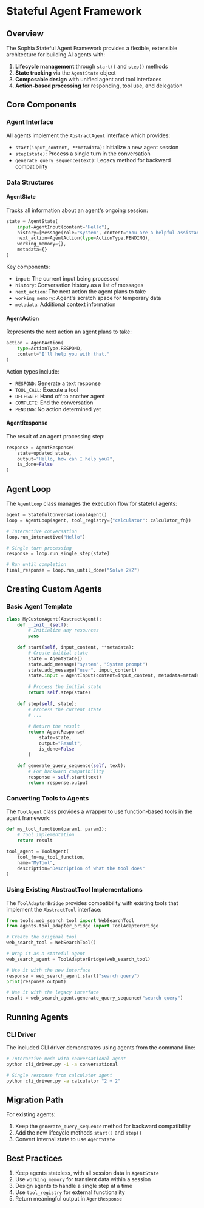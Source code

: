 # Stateful Agent Framework

## Overview

The Sophia Stateful Agent Framework provides a flexible, extensible architecture for building AI agents with:

1. **Lifecycle management** through `start()` and `step()` methods
2. **State tracking** via the `AgentState` object
3. **Composable design** with unified agent and tool interfaces
4. **Action-based processing** for responding, tool use, and delegation

## Core Components

### Agent Interface

All agents implement the `AbstractAgent` interface which provides:

- `start(input_content, **metadata)`: Initialize a new agent session
- `step(state)`: Process a single turn in the conversation
- `generate_query_sequence(text)`: Legacy method for backward compatibility

### Data Structures

#### AgentState

Tracks all information about an agent's ongoing session:

```python
state = AgentState(
    input=AgentInput(content="Hello"),
    history=[Message(role="system", content="You are a helpful assistant")],
    next_action=AgentAction(type=ActionType.PENDING),
    working_memory={},
    metadata={}
)
```

Key components:
- `input`: The current input being processed
- `history`: Conversation history as a list of messages
- `next_action`: The next action the agent plans to take
- `working_memory`: Agent's scratch space for temporary data
- `metadata`: Additional context information

#### AgentAction

Represents the next action an agent plans to take:

```python
action = AgentAction(
    type=ActionType.RESPOND,
    content="I'll help you with that."
)
```

Action types include:
- `RESPOND`: Generate a text response
- `TOOL_CALL`: Execute a tool
- `DELEGATE`: Hand off to another agent
- `COMPLETE`: End the conversation
- `PENDING`: No action determined yet

#### AgentResponse

The result of an agent processing step:

```python
response = AgentResponse(
    state=updated_state,
    output="Hello, how can I help you?",
    is_done=False
)
```

## Agent Loop

The `AgentLoop` class manages the execution flow for stateful agents:

```python
agent = StatefulConversationalAgent()
loop = AgentLoop(agent, tool_registry={"calculator": calculator_fn})

# Interactive conversation
loop.run_interactive("Hello")

# Single turn processing
response = loop.run_single_step(state)

# Run until completion
final_response = loop.run_until_done("Solve 2+2")
```

## Creating Custom Agents

### Basic Agent Template

```python
class MyCustomAgent(AbstractAgent):
    def __init__(self):
        # Initialize any resources
        pass
        
    def start(self, input_content, **metadata):
        # Create initial state
        state = AgentState()
        state.add_message("system", "System prompt")
        state.add_message("user", input_content)
        state.input = AgentInput(content=input_content, metadata=metadata)
        
        # Process the initial state
        return self.step(state)
        
    def step(self, state):
        # Process the current state
        # ...
        
        # Return the result
        return AgentResponse(
            state=state,
            output="Result",
            is_done=False
        )
        
    def generate_query_sequence(self, text):
        # For backward compatibility
        response = self.start(text)
        return response.output
```

### Converting Tools to Agents

The `ToolAgent` class provides a wrapper to use function-based tools in the agent framework:

```python
def my_tool_function(param1, param2):
    # Tool implementation
    return result

tool_agent = ToolAgent(
    tool_fn=my_tool_function,
    name="MyTool",
    description="Description of what the tool does"
)
```

### Using Existing AbstractTool Implementations

The `ToolAdapterBridge` provides compatibility with existing tools that implement the `AbstractTool` interface:

```python
from tools.web_search_tool import WebSearchTool
from agents.tool_adapter_bridge import ToolAdapterBridge

# Create the original tool
web_search_tool = WebSearchTool()

# Wrap it as a stateful agent
web_search_agent = ToolAdapterBridge(web_search_tool)

# Use it with the new interface
response = web_search_agent.start("search query")
print(response.output)

# Use it with the legacy interface
result = web_search_agent.generate_query_sequence("search query")
```

## Running Agents

### CLI Driver

The included CLI driver demonstrates using agents from the command line:

```bash
# Interactive mode with conversational agent
python cli_driver.py -i -a conversational

# Single response from calculator agent
python cli_driver.py -a calculator "2 + 2"
```

## Migration Path

For existing agents:

1. Keep the `generate_query_sequence` method for backward compatibility
2. Add the new lifecycle methods `start()` and `step()`
3. Convert internal state to use `AgentState`

## Best Practices

1. Keep agents stateless, with all session data in `AgentState`
2. Use `working_memory` for transient data within a session
3. Design agents to handle a single step at a time
4. Use `tool_registry` for external functionality
5. Return meaningful output in `AgentResponse`